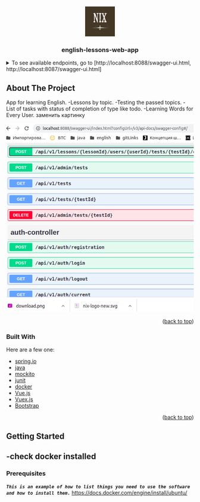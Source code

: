 <div id="top"></div>
<br />
<div align="center">
  <a href="https://github.com/othneildrew/Best-README-Template">
    <img src="images/download.png" alt="Logo" width="80" height="80">
  </a>

  <h3 align="center">english-lessons-web-app</h3>

</div>



<!-- TABLE OF CONTENTS -->
<details>
  <summary>To see available endpoints, go to [http://localhost:8088/swagger-ui.html, http://localhost:8087/swagger-ui.html]</summary>
  <ol>
    <li>
      <a href="#about-the-project">About The Project</a>
      <ul>
        <li><a href="#built-with">Built With</a></li>
      </ul>
    </li>
    <li>
      <a href="#getting-started">Getting Started</a>
      <ul>
        <li><a href="#prerequisites">Prerequisites</a></li>
        <li><a href="#installation">Installation</a></li>
      </ul>
    </li>
    <li><a href="#usage">Usage</a></li>
    <li><a href="#roadmap">Roadmap</a></li>
    <li><a href="#contributing">Contributing</a></li>
    <li><a href="#license">License</a></li>
    <li><a href="#contact">Contact</a></li>
    <li><a href="#acknowledgments">Acknowledgments</a></li>
  </ol>
</details>



<!-- ABOUT THE PROJECT -->
## About The Project
App for learning English.
-Lessons by topic.
-Testing the passed topics.
-List of tasks with  status of completion of  type like todo.
-Learning Words for Every User.
заменить картинку



[![Product Name Screen Shot][product-screenshot]](https://example.com)



<p align="right">(<a href="#top">back to top</a>)</p>



### Built With

 Here are a few one:

* [spring.io](https://spring.io/)
* [java](https://www.java.com/)
* [mockito](https://site.mockito.org/)
* [junit](https://junit.org/)
* [docker](https://www.docker.com/)
* [Vue.js](https://vuejs.org/)
* [Vuex.js](https://vuex.vuejs.org)
* [Bootstrap](https://getbootstrap.com)

<p align="right">(<a href="#top">back to top</a>)</p>



<!-- GETTING STARTED -->
## Getting Started

-check docker installed
-

### Prerequisites

_**`This is an example of how to list things you need to use the software and how to install them.`**_
https://docs.docker.com/engine/install/ubuntu/



[product-screenshot]: images/scr.png
